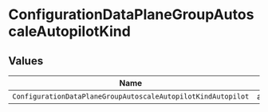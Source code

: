 # ConfigurationDataPlaneGroupAutoscaleAutopilotKind


## Values

| Name                                                         | Value                                                        |
| ------------------------------------------------------------ | ------------------------------------------------------------ |
| `ConfigurationDataPlaneGroupAutoscaleAutopilotKindAutopilot` | autopilot                                                    |